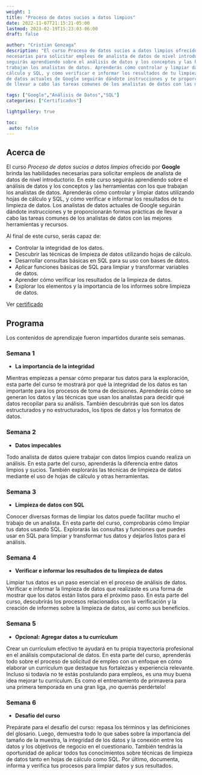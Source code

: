 ```yaml
---
weight: 1
title: "Proceso de datos sucios a datos limpios"
date: 2022-11-07T21:15:21-05:00
lastmod: 2023-02-19T15:23:03-06:00
draft: false

author: "Cristian Gonzaga"
description: "El curso Proceso de datos sucios a datos limpios ofrecido por Google brinda las habilidades 
necesarias para solicitar empleos de analista de datos de nivel introductorio. En este curso 
seguirás aprendiendo sobre el análisis de datos y los conceptos y las herramientas con los que 
trabajan los analistas de datos. Aprenderás cómo controlar y limpiar datos utilizando hojas de 
cálculo y SQL, y cómo verificar e informar los resultados de tu limpieza de datos. Los analistas 
de datos actuales de Google seguirán dándote instrucciones y te proporcionarán formas prácticas 
de llevar a cabo las tareas comunes de los analistas de datos con las mejores herramientas y recursos."

tags: ["Google","Análisis de Datos","SQL"]
categories: ["Certificados"]

lightgallery: true

toc:
 auto: false
---
```

<!--more-->

## Acerca de

El curso *Proceso de datos sucios a datos limpios* ofrecido por **Google** brinda las habilidades 
necesarias para solicitar empleos de analista de datos de nivel introductorio. En este curso 
seguirás aprendiendo sobre el análisis de datos y los conceptos y las herramientas con los que 
trabajan los analistas de datos. Aprenderás cómo controlar y limpiar datos utilizando hojas de 
cálculo y SQL, y cómo verificar e informar los resultados de tu limpieza de datos. Los analistas 
de datos actuales de Google seguirán dándote instrucciones y te proporcionarán formas prácticas 
de llevar a cabo las tareas comunes de los analistas de datos con las mejores herramientas y recursos.

Al final de este curso, serás capaz de:
 - Controlar la integridad de los datos.
 - Descubrir las técnicas de limpieza de datos utilizando hojas de cálculo. 
 - Desarrollar consultas básicas en SQL para su uso con bases de datos.
 - Aplicar funciones básicas de SQL para limpiar y transformar variables de datos.
 - Aprender cómo verificar los resultados de la limpieza de datos.
 - Explorar los elementos y la importancia de los informes sobre limpieza de datos.

Ver [certificado](https://coursera.org/share/0d99b920a39eb5faa08f967466d7b3c6)

## Programa

Los contenidos de aprendizaje fueron impartidos durante seis semanas.

### Semana 1
* **La importancia de la integridad**

Mientras empiezas a pensar cómo preparar tus datos para la exploración, esta parte del curso te 
mostrará por qué la integridad de los datos es tan importante para los procesos de toma de 
decisiones. Aprenderás cómo se generan los datos y las técnicas que usan los analistas para 
decidir qué datos recopilar para su análisis. También descubrirás qué son los datos estructurados 
y no estructurados, los tipos de datos y los formatos de datos.

### Semana 2
* **Datos impecables**

Todo analista de datos quiere trabajar con datos limpios cuando realiza un análisis. En esta 
parte del curso, aprenderás la diferencia entre datos limpios y sucios. También explorarás las 
técnicas de limpieza de datos mediante el uso de hojas de cálculo y otras herramientas.

### Semana 3
* **Limpieza de datos con SQL**

Conocer diversas formas de limpiar los datos puede facilitar mucho el trabajo de un analista. En 
esta parte del curso, comprobarás cómo limpiar tus datos usando SQL. Explorarás las consultas y 
funciones que puedes usar en SQL para limpiar y transformar tus datos y dejarlos listos para el 
análisis.

### Semana 4
* **Verificar e informar los resultados de tu limpieza de datos**

Limpiar tus datos es un paso esencial en el proceso de análisis de datos. Verificar e informar la 
limpieza de datos que realizaste es una forma de mostrar que los datos están listos para el próximo 
paso. En esta parte del curso, descubrirás los procesos relacionados con la verificación y la 
creación de informes sobre la limpieza de datos, así como sus beneficios.

### Semana 5
* **Opcional: Agregar datos a tu currículum**

Crear un currículum efectivo te ayudará en tu propia trayectoria profesional en el análisis 
computacional de datos. En esta parte del curso, aprenderás todo sobre el proceso de solicitud de 
empleo con un enfoque en cómo elaborar un currículum que destaque tus fortalezas y experiencia 
relevante. Incluso si todavía no te estás postulando para empleos, es una muy buena idea mejorar 
tu currículum. Es como el entrenamiento de primavera para una primera temporada en una gran 
liga, ¡no querrás perdértelo!

### Semana 6
* **Desafío del curso**

Prepárate para el desafío del curso: repasa los términos y las definiciones del glosario. Luego, 
demuestra todo lo que sabes sobre la importancia del tamaño de la muestra, la integridad de los 
datos y la conexión entre los datos y los objetivos de negocio en el cuestionario. También 
tendrás la oportunidad de aplicar todos tus conocimientos sobre técnicas de limpieza de datos 
tanto en hojas de cálculo como SQL. Por último, documenta, informa y verifica tus procesos para 
limpiar datos y sus resultados.
